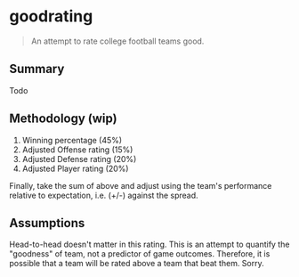 # goodrating

> An attempt to rate college football teams good.

## Summary

Todo

## Methodology (wip)

1. Winning percentage (45%)
2. Adjusted Offense rating (15%)
3. Adjusted Defense rating (20%)
4. Adjusted Player rating (20%)

Finally, take the sum of above and adjust using the team's performance relative to expectation, i.e. (+/-) against the spread.

## Assumptions

Head-to-head doesn't matter in this rating. This is an attempt to quantify the "goodness" of team, not a predictor of game outcomes. Therefore, it is possible that a team will be rated above a team that beat them. Sorry.
